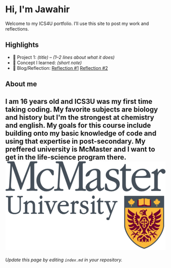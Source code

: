 # Hi, I'm Jawahir 
Welcome to my ICS4U portfolio. I’ll use this site to post my work and reflections.

## Highlights
- 🔧 Project 1: *(title)* – *(1–2 lines about what it does)*
- 🧠 Concept I learned: *(short note)*
- 📝 Blog/Reflection: [Reflection #1](./posts/first_reflection.md) [Reflection #2](./posts/second_reflection.md) 
## About me
I am 16 years old and ICS3U was my first time taking coding. My favorite subjects are biology and history but I'm the strongest at chemistry and english. My goals for this course include building onto my basic knowledge of code and using that expertise in post-secondary. My preffered university is McMaster and I want to get in the life-science program there.
![Alt text](./assets/McMaster_University_logo.svg.png)
---
*Update this page by editing `index.md` in your repository.*
